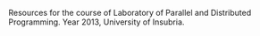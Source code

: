 Resources for the course of Laboratory of Parallel and Distributed Programming.
Year 2013, University of Insubria.

